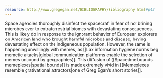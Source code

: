 ```yaml
---
resource: http://www.gregegan.net/BIBLIOGRAPHY/Bibliography.html#p43
---
```


Space agencies thoroughly disinfect the spacecraft in fear of not brining microbes over to extraterrestrial biomes with devastating consequences. This is likely do in response to the ignorant behavior of European explorers on American land who brought harmful microbes and disease, having devastating effect on the indigeneous population. However, the same is happening unwillingly with memes, as [[Lax information hygiene norms beg memetic attacks|global communication platforms enable the selection of memes unbound by geographies]]. This diffusion of [[Spacetime bounds memeplexes|spatial bounds]] is made extremely vivid in [[Memeplexes resemble grativational attractors|one of Greg Egan's short stories]].